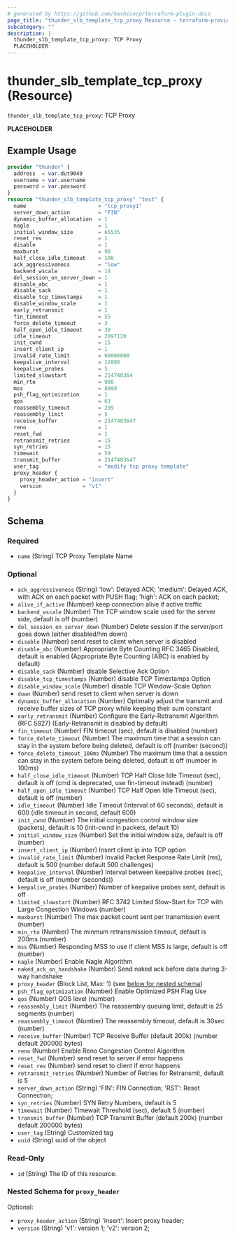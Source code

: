 ```yaml
---
# generated by https://github.com/hashicorp/terraform-plugin-docs
page_title: "thunder_slb_template_tcp_proxy Resource - terraform-provider-thunder"
subcategory: ""
description: |-
  thunder_slb_template_tcp_proxy: TCP Proxy
  PLACEHOLDER
---
```


# thunder_slb_template_tcp_proxy (Resource)

`thunder_slb_template_tcp_proxy`: TCP Proxy

__PLACEHOLDER__

## Example Usage

```terraform
provider "thunder" {
  address  = var.dut9049
  username = var.username
  password = var.password
}
resource "thunder_slb_template_tcp_proxy" "test" {
  name                       = "tcp_proxy1"
  server_down_action         = "FIN"
  dynamic_buffer_allocation  = 1
  nagle                      = 1
  initial_window_size        = 65535
  reset_rev                  = 1
  disable                    = 1
  maxburst                   = 90
  half_close_idle_timeout    = 100
  ack_aggressiveness         = "low"
  backend_wscale             = 14
  del_session_on_server_down = 1
  disable_abc                = 1
  disable_sack               = 1
  disable_tcp_timestamps     = 1
  disable_window_scale       = 1
  early_retransmit           = 1
  fin_timeout                = 55
  force_delete_timeout       = 3
  half_open_idle_timeout     = 30
  idle_timeout               = 2097120
  init_cwnd                  = 15
  insert_client_ip           = 1
  invalid_rate_limit         = 60000000
  keepalive_interval         = 12000
  keepalive_probes           = 5
  limited_slowstart          = 214748364
  min_rto                    = 900
  mss                        = 8999
  psh_flag_optimization      = 1
  qos                        = 63
  reassembly_timeout         = 299
  reassembly_limit           = 5
  receive_buffer             = 2147483647
  reno                       = 1
  reset_fwd                  = 1
  retransmit_retries         = 15
  syn_retries                = 15
  timewait                   = 59
  transmit_buffer            = 2147483647
  user_tag                   = "modify tcp proxy template"
  proxy_header {
    proxy_header_action = "insert"
    version             = "v1"
  }
}
```

<!-- schema generated by tfplugindocs -->
## Schema

### Required

- `name` (String) TCP Proxy Template Name

### Optional

- `ack_aggressiveness` (String) 'low': Delayed ACK; 'medium': Delayed ACK, with ACK on each packet with PUSH flag; 'high': ACK on each packet;
- `alive_if_active` (Number) keep connection alive if active traffic
- `backend_wscale` (Number) The TCP window scale used for the server side, default is off (number)
- `del_session_on_server_down` (Number) Delete session if the server/port goes down (either disabled/hm down)
- `disable` (Number) send reset to client when server is disabled
- `disable_abc` (Number) Appropriate Byte Counting RFC 3465 Disabled, default is enabled (Appropriate Byte Counting (ABC) is enabled by default)
- `disable_sack` (Number) disable Selective Ack Option
- `disable_tcp_timestamps` (Number) disable TCP Timestamps Option
- `disable_window_scale` (Number) disable TCP Window-Scale Option
- `down` (Number) send reset to client when server is down
- `dynamic_buffer_allocation` (Number) Optimally adjust the transmit and receive buffer sizes of TCP proxy while keeping their sum constant
- `early_retransmit` (Number) Configure the Early-Retransmit Algorithm (RFC 5827) (Early-Retransmit is disabled by default)
- `fin_timeout` (Number) FIN timeout (sec), default is disabled (number)
- `force_delete_timeout` (Number) The maximum time that a session can stay in the system before being deleted, default is off (number (second))
- `force_delete_timeout_100ms` (Number) The maximum time that a session can stay in the system before being deleted, default is off (number in 100ms)
- `half_close_idle_timeout` (Number) TCP Half Close Idle Timeout (sec), default is off (cmd is deprecated, use fin-timeout instead) (number)
- `half_open_idle_timeout` (Number) TCP Half Open Idle Timeout (sec), default is off (number)
- `idle_timeout` (Number) Idle Timeout (Interval of 60 seconds), default is 600 (idle timeout in second, default 600)
- `init_cwnd` (Number) The initial congestion control window size (packets), default is 10 (init-cwnd in packets, default 10)
- `initial_window_size` (Number) Set the initial window size, default is off (number)
- `insert_client_ip` (Number) Insert client ip into TCP option
- `invalid_rate_limit` (Number) Invalid Packet Response Rate Limit (ms), default is 500 (number default 500 challenges)
- `keepalive_interval` (Number) Interval between keepalive probes (sec), default is off (number (seconds))
- `keepalive_probes` (Number) Number of keepalive probes sent, default is off
- `limited_slowstart` (Number) RFC 3742 Limited Slow-Start for TCP with Large Congestion Windows (number)
- `maxburst` (Number) The max packet count sent per transmission event (number)
- `min_rto` (Number) The minmum retransmission timeout, default is 200ms (number)
- `mss` (Number) Responding MSS to use if client MSS is large, default is off (number)
- `nagle` (Number) Enable Nagle Algorithm
- `naked_ack_on_handshake` (Number) Send naked ack before data during 3-way handshake
- `proxy_header` (Block List, Max: 1) (see [below for nested schema](#nestedblock--proxy_header))
- `psh_flag_optimization` (Number) Enable Optimized PSH Flag Use
- `qos` (Number) QOS level (number)
- `reassembly_limit` (Number) The reassembly queuing limit, default is 25 segments (number)
- `reassembly_timeout` (Number) The reassembly timeout, default is 30sec (number)
- `receive_buffer` (Number) TCP Receive Buffer (default 200k) (number default 200000 bytes)
- `reno` (Number) Enable Reno Congestion Control Algorithm
- `reset_fwd` (Number) send reset to server if error happens
- `reset_rev` (Number) send reset to client if error happens
- `retransmit_retries` (Number) Number of Retries for Retransmit, default is 5
- `server_down_action` (String) 'FIN': FIN Connection; 'RST': Reset Connection;
- `syn_retries` (Number) SYN Retry Numbers, default is 5
- `timewait` (Number) Timewait Threshold (sec), default 5 (number)
- `transmit_buffer` (Number) TCP Transmit Buffer (default 200k) (number default 200000 bytes)
- `user_tag` (String) Customized tag
- `uuid` (String) uuid of the object

### Read-Only

- `id` (String) The ID of this resource.

<a id="nestedblock--proxy_header"></a>
### Nested Schema for `proxy_header`

Optional:

- `proxy_header_action` (String) 'insert': Insert proxy header;
- `version` (String) 'v1': version 1; 'v2': version 2;


